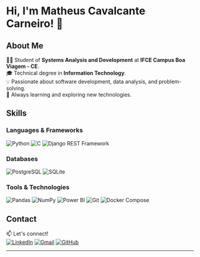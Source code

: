 # Hi, I'm Matheus Cavalcante Carneiro! 👋

## About Me

👨‍💻 Student of **Systems Analysis and Development** at **IFCE Campus Boa Viagem - CE**.  
🎓 Technical degree in **Information Technology**.  
💡 Passionate about software development, data analysis, and problem-solving.  
🚀 Always learning and exploring new technologies.

## Skills

### Languages & Frameworks
![Python](https://img.shields.io/badge/Python-3776AB?style=for-the-badge&logo=python&logoColor=white)
![C](https://img.shields.io/badge/C-00599C?style=for-the-badge&logo=c&logoColor=white)
![Django REST Framework](https://img.shields.io/badge/Django%20REST%20Framework-092E20?style=for-the-badge&logo=django&logoColor=white)

### Databases
![PostgreSQL](https://img.shields.io/badge/PostgreSQL-316192?style=for-the-badge&logo=postgresql&logoColor=white)
![SQLite](https://img.shields.io/badge/SQLite-07405E?style=for-the-badge&logo=sqlite&logoColor=white)

### Tools & Technologies
![Pandas](https://img.shields.io/badge/Pandas-2C2D72?style=for-the-badge&logo=pandas&logoColor=white)
![NumPy](https://img.shields.io/badge/NumPy-013243?style=for-the-badge&logo=numpy&logoColor=white)
![Power BI](https://img.shields.io/badge/Power%20BI-F2C811?style=for-the-badge&logo=powerbi&logoColor=black)
![Git](https://img.shields.io/badge/Git-F05032?style=for-the-badge&logo=git&logoColor=white)
![Docker Compose](https://img.shields.io/badge/Docker%20Compose-2496ED?style=for-the-badge&logo=docker&logoColor=white)

## Contact

📫 Let's connect!  
[![LinkedIn](https://img.shields.io/badge/LinkedIn-0077B5?style=for-the-badge&logo=linkedin&logoColor=white)](https://www.linkedin.com/in/matheus-cavalcante-carneiro-443008308/)
[![Gmail](https://img.shields.io/badge/Gmail-D14836?style=for-the-badge&logo=gmail&logoColor=white)](mailto:matheusthayna082@gmail.com)
[![GitHub](https://img.shields.io/badge/GitHub-181717?style=for-the-badge&logo=github&logoColor=white)](https://github.com/MatheusCarneir0)

---
